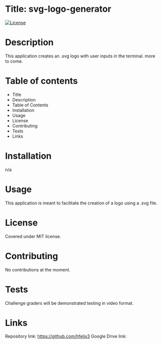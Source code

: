 
# Title: svg-logo-generator
[![License](https://img.shields.io/badge/License-MIT-blue.svg)](https://opensource.org/licenses/MIT)

# Description
This application creates an .svg logo with user inputs in the terminal. more to come.

# Table of contents
- Title 
- Description
- Table of Contents
- Installation
- Usage
- License
- Contributing
- Tests
- Links

# Installation
n/a

# Usage
This application is meant to facilitate the creation of a logo using a .svg file.

# License 

Covered under MIT license.

# Contributing
No contributions at the moment.

# Tests
Challenge graders will be demonstrated testing in video format.

# Links

Repository link: https://github.com/hfelix3
Google Drive link: 